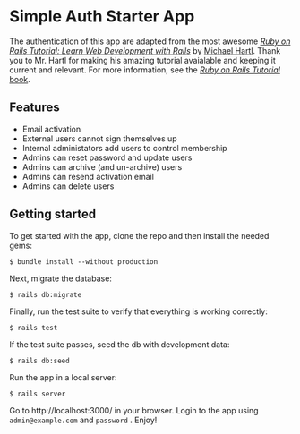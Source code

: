 # Simple Auth Starter App

The authentication of this app are adapted from the 
most awesome [*Ruby on Rails Tutorial:
Learn Web Development with Rails*](http://www.railstutorial.org/)
by [Michael Hartl](http://www.michaelhartl.com/). Thank you to Mr. Hartl
for making his amazing tutorial avaialable and keeping it current and relevant.
For more information, see the
[*Ruby on Rails Tutorial* book](http://www.railstutorial.org/book).

## Features
- Email activation
- External users cannot sign themselves up
- Internal administators add users to control membership
- Admins can reset password and update users
- Admins can archive (and un-archive) users
- Admins can resend activation email
- Admins can delete users

## Getting started

To get started with the app, clone the repo and then install the needed gems:

```
$ bundle install --without production
```

Next, migrate the database:

```
$ rails db:migrate
```

Finally, run the test suite to verify that everything is working correctly:

```
$ rails test
```

If the test suite passes, seed the db with development data:

```
$ rails db:seed
```

Run the app in a local server:

```
$ rails server
```

Go to http://localhost:3000/ in your browser. Login to the app using `admin@example.com` and `password` . Enjoy!
